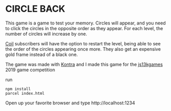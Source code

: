 <h1>CIRCLE BACK</h1>
This game is a game to test your memory. Circles will appear, and you need to click the circles in the opposite order as they appear. For each level, the number of circles will increase by one.

[Coil](https://coil.com/) subscribers will have the option to restart the level, being able to see the order of the circles appearing once more. They also get an expensive gold frame instead of a black one.

The game was made with
[Kontra](https://straker.github.io/kontra/) and I made this game for the [js13kgames](https://js13kgames.com) 2019 game competition

run 
```
npm install
parcel index.html
```

Open up your favorite browser and type http://localhost:1234
